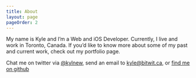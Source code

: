 ```yaml
---
title: About
layout: page
pageOrder: 2
---
```


My name is Kyle and I’m a Web and iOS Developer. Currently, I live and work in Toronto, Canada. If you’d like to know more about some of my past and current work, check out my portfolio page.

Chat me on twitter via [@kylnew](https://twitter.com/kylnew), send an email to [kyle@bitwit.ca](mailto:kyle@bitwit.ca), or [find me on github](https://github.com/bitwit)
